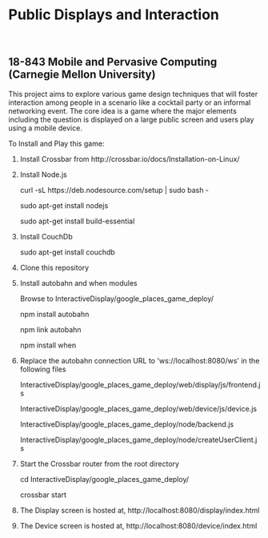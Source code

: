 <h1>Public Displays and Interaction</h1><br>
<h2>18-843 Mobile and Pervasive Computing (Carnegie Mellon University)</h2>
<p>This project aims to explore various game design techniques that will foster interaction among people 
in a scenario like a cocktail party or an informal networking event. The core idea is a game where the major elements 
including the question is displayed on a large public screen and users play using a mobile device.</p>

<p>To Install and Play this game:</p>
<ol>
<li><p>Install Crossbar from http://crossbar.io/docs/Installation-on-Linux/</p>
<li><p>Install Node.js</p>
<p>curl -sL https://deb.nodesource.com/setup | sudo bash -</p>
<p>sudo apt-get install nodejs</p>
<p>sudo apt-get install build-essential</p>
<li><p>Install CouchDb</p>
<p>sudo apt-get install couchdb</p>
<li><p>Clone this repository</p>
<li><p>Install autobahn and when modules</p>
<p>Browse to InteractiveDisplay/google_places_game_deploy/</p>
<p>npm install autobahn</p>
<p>npm link autobahn</p>
<p>npm install when</p>
<li><p>Replace the autobahn connection URL to 'ws://localhost:8080/ws' in the following files</p>
<p>InteractiveDisplay/google_places_game_deploy/web/display/js/frontend.js</p>
<p>InteractiveDisplay/google_places_game_deploy/web/device/js/device.js</p>
<p>InteractiveDisplay/google_places_game_deploy/node/backend.js</p>
<p>InteractiveDisplay/google_places_game_deploy/node/createUserClient.js</p>
<li><p>Start the Crossbar router from the root directory</p>
<p>cd InteractiveDisplay/google_places_game_deploy/</p>
<p>crossbar start</p>
<li><p>The Display screen is hosted at, http://localhost:8080/display/index.html</p>
<li><p>The Device screen is hosted at, http://localhost:8080/device/index.html</p>
</ol>
